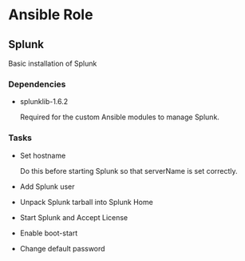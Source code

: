 Ansible Role
============

Splunk
------------

Basic installation of Splunk

### Dependencies

*   splunklib-1.6.2

    Required for the custom Ansible modules to manage Splunk.

### Tasks

*   Set hostname

    Do this before starting Splunk so that serverName is set correctly.

*   Add Splunk user

*   Unpack Splunk tarball into Splunk Home

*   Start Splunk and Accept License

*   Enable boot-start

*   Change default password
